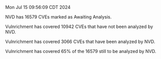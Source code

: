 Mon Jul 15 09:56:09 CDT 2024

NVD has 16579 CVEs marked as Awaiting Analysis.

Vulnrichment has covered 10942 CVEs that have not been analyzed by NVD.

Vulnrichment has covered 3066 CVEs that have been analyzed by NVD.

Vulnrichment has covered 65% of the 16579 still to be analyzed by NVD.

